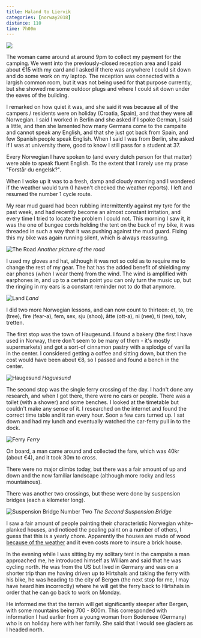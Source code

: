```yaml
---
title: Haland to Liervik
categories: [norway2018]
distance: 110
time: 7h00m
---
```



<img class="image-right" src="/images/norway/2018-07-04/map.png"/>

The woman came around at around 9pm to collect my payment for the camping. We
went into the previously-closed reception area and I paid about €15 with my
card and I asked if there was anywhere I could sit down and do some work on my
laptop. The reception was connected with a largish common room, but it was not
being used for that purpose currently, but she showed me some outdoor plugs
and where I could sit down under the eaves of the building.

I remarked on how quiet it was, and she said it was because all of the campers
/ residents were on holiday (Croatia, Spain), and that they were all
Norwegian. I said I worked in Berlin and she asked if I spoke German, I said a
little, and then she lamented how many Germans come to the campsite and cannot
speak any English, and that she just got back from Spain, and few Spanish
people speak English. When I said I was from Berlin, she asked if I was at
university there, good to know I still pass for a student at 37.

Every Norwegian I have spoken to (and every dutch person for that matter) were
able to speak fluent English. To the extent that I rarely use my prase
"Forstår du engelsk?".

When I woke up it was to a fresh, damp and cloudy morning and I wondered if
the weather would turn (I haven't checked the weather reports). I left and
resumed the number 1 cycle route.

My rear mud guard had been rubbing intermittently against my tyre for the past
week, and had recently become an almost constant irritation, and every time I
tried to locate the problem I could not. This morning I saw it, it was the
one of bungee cords holding the tent on the back of my bike, it was threaded
in such a way that it was pushing against the mud guard. Fixing this my bike
was again running silent, which is always reassuring.

![The Road](/images/norway/2018-07-04/IMG_20180704_141606.jpg)
*Another picture of the road*

I used my gloves and hat, although it was not so cold as to require me to
change the rest of my gear. The hat has the added benefit of shielding my ear
phones (when I wear them) from the wind. The wind is amplified with earphones
in, and up to a certain point you can only turn the music up, but the ringing
in my ears is a constant reminder not to do that anymore.

![Land](/images/norway/2018-07-04/IMG_20180704_123436.jpg)
*Land*

I did two more Norwegian lessons, and can now count to thirteen: et, to, tre
(tree), fire (fear-a), fem, sex, sju (shoo), åtte (ott-a), ni (nee), ti (tee), tolv,
tretten.

The first stop was the town of Haugesund. I found a bakery (the first I have
used in Norway, there don't seem to be many of them - it's mostly
supermarkets) and got a sort-of cinnamon pastry with a splodge of vanilla in
the center. I considered getting a coffee and sitting down, but then the cost
would have been about €8, so I passed and found a bench in the center.

![Haugesund](/images/norway/2018-07-04/IMG_20180704_104646.jpg)
*Haguesund*

The second stop was the single ferry crossing of the day. I hadn't done any
research, and when I got there, there were no cars or people. There was a
toilet (with a shower) and some benches. I looked at the timetable but
couldn't make any sense of it. I researched on the internet and found the
correct time table and it ran every hour. Soon a few cars turned up. I sat
down and had my lunch and eventually watched the car-ferry pull in to the dock.

![Ferry](/images/norway/2018-07-04/IMG_20180704_132436.jpg)
*Ferry*

On board, a man came around and collected the fare, which was 40kr (about €4),
and it took 30m to cross.

There were no major climbs today, but there was a fair amount of up and down
and the now familiar landscape (although more rocky and less mountainous).

There was another two crossings, but these were done by suspension bridges (each a
kilometer long).

![Suspension Bridge Number Two](/images/norway/2018-07-04/IMG_20180704_164640.jpg)
*The Second Suspension Bridge*

I saw a fair amount of people painting their characteristic Norwegian
white-planked houses, and noticed the pealing paint on a number of others, I
guess that this is a yearly chore. Apparently the houses are made of wood
[because of the weather](http://mylittlenorway.com/2009/05/norwegian-houses/)
and it even costs more to insure a brick house.

In the evening while I was sitting by my solitary tent in the campsite a man
approached me, he introduced himself as William and said that he was cycling
north. He was from the US but lived in Germany and was on a shorter trip than
me having driven up to Hirtshals and taking the ferry with his bike, he was
heading to the city of Bergen (the next stop for me, I may have heard him
incorrectly) where he will get the ferry back to Hirtshals in order that he
can go back to work on Monday.

He informed me that the terrain will get significantly steeper after Bergen,
with some mountains being 700 - 800m. This corresponded with information I had
earlier from a young woman from Bodensee (Germany) who is on holiday here
with her family. She said that I would see glaciers as I headed north.
